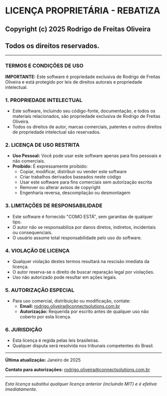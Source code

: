 # LICENÇA PROPRIETÁRIA - REBATIZA

## Copyright (c) 2025 Rodrigo de Freitas Oliveira
## Todos os direitos reservados.

---

### TERMOS E CONDIÇÕES DE USO

**IMPORTANTE:** Este software é propriedade exclusiva de Rodrigo de Freitas Oliveira e está protegido por leis de direitos autorais e propriedade intelectual.

### 1. PROPRIEDADE INTELECTUAL
- Este software, incluindo seu código-fonte, documentação, e todos os materiais relacionados, são propriedade exclusiva de Rodrigo de Freitas Oliveira.
- Todos os direitos de autor, marcas comerciais, patentes e outros direitos de propriedade intelectual são reservados.

### 2. LICENÇA DE USO RESTRITA
- **Uso Pessoal:** Você pode usar este software apenas para fins pessoais e não comerciais.
- **Proibido:** É expressamente proibido:
  - Copiar, modificar, distribuir ou vender este software
  - Criar trabalhos derivados baseados neste código
  - Usar este software para fins comerciais sem autorização escrita
  - Remover ou alterar avisos de copyright
  - Engenharia reversa, descompilação ou desmontagem

### 3. LIMITAÇÕES DE RESPONSABILIDADE
- Este software é fornecido "COMO ESTÁ", sem garantias de qualquer tipo.
- O autor não se responsabiliza por danos diretos, indiretos, incidentais ou consequenciais.
- O usuário assume total responsabilidade pelo uso do software.

### 4. VIOLAÇÃO DE LICENÇA
- Qualquer violação destes termos resultará na rescisão imediata da licença.
- O autor reserva-se o direito de buscar reparação legal por violações.
- Uso não autorizado pode resultar em ações legais.

### 5. AUTORIZAÇÃO ESPECIAL
- Para uso comercial, distribuição ou modificação, contate:
  - **Email:** rodrigo.oliveira@connectsolutions.com.br
  - **Autorização:** Requerida por escrito antes de qualquer uso não coberto por esta licença.

### 6. JURISDIÇÃO
- Esta licença é regida pelas leis brasileiras.
- Qualquer disputa será resolvida nos tribunais competentes do Brasil.

---

**Última atualização:** Janeiro de 2025

**Contato para autorizações:** rodrigo.oliveira@connectsolutions.com.br

---

*Esta licença substitui qualquer licença anterior (incluindo MIT) e é efetiva imediatamente.*
